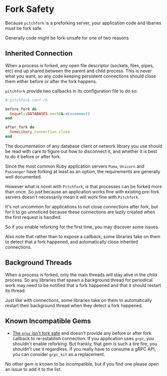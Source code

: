 # Fork Safety

Because `pitchfork` is a preforking server, your application code and libaries
must be fork safe.

Generally code might be fork-unsafe for one of two reasons

## Inherited Connection

When a process is forked, any open file descriptor (sockets, files, pipes, etc)
end up shared between the parent and child process. This is never what you
want, so any code keeping persistent connections should close them either
before or after the fork happens.

`pitchfork` provide two callbacks in its configuration file to do so:

```ruby
# pitchfork.conf.rb

before_fork do
  Sequel::DATABASES.each(&:disconnect)
end

after_fork do
  SomeLibary.connection.close
end
```

The documentation of any database client or network library you use should be
read with care to figure out how to disconnect it, and whether it is best to
do it before or after fork.

Since the most common Ruby application servers `Puma`, `Unicorn` and `Passenger`
have forking at least as an option, the requirements are generally well documented.

However what is novel with `Pitchfork`, is that processes can be forked more than once.
So just because an application works fine with existing pre-fork servers doesn't necessarily
mean it will work fine with `Pitchfork`.

It's not uncommon for applications to not close connections after fork, but for it to go
unnoticed because these connections are lazily created when the first request is handled.

So if you enable reforking for the first time, you may discover some issues.

Also note that rather than to expose a callback, some libraries take on them to detect
that a fork happened, and automatically close inherited connections.

## Background Threads

When a process is forked, only the main threads will stay alive in the child process.
So any libraries that spawn a background thread for periodical work may need to be notified
that a fork happened and that it should restart its thread.

Just like with connections, some libraries take on them to automatically restart their background
thread when they detect a fork happened.

## Known Incompatible Gems

- [The `grpc` isn't fork safe](https://github.com/grpc/grpc/issues/8798) and doesn't provide any before or after fork callback to re-establish connection.
  If you application uses `grpc`, you shouldn't enable reforking.
  But frankly, that gem is such a tire fire, you shouldn't use it regardless.
  If you really have to consume a gRPC API, you can consider `grpc_kit` as a replacement.

No other gem is known to be incompatible, but if you find one please open an issue to add it to the list.

